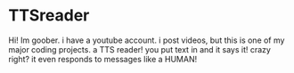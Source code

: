 # TTSreader
Hi! Im goober. i have a youtube account. i post videos, but this is one of my major coding projects. a TTS reader! you put text in and it says it! crazy right? it even responds to messages like a HUMAN!
